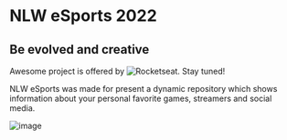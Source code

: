 # NLW eSports 2022

## Be evolved and creative

Awesome project is offered by ![Rocketseat](https://github.com/rocketseat). Stay tuned!

NLW eSports was made for present a dynamic repository which shows information about your personal favorite games, streamers and social media.

![image](https://i.ibb.co/zSddt2Y/Screenshot-from-2022-09-17-16-18-32.png)
